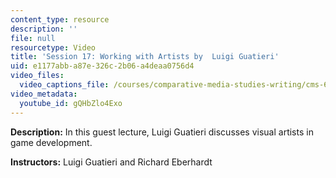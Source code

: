 ```yaml
---
content_type: resource
description: ''
file: null
resourcetype: Video
title: 'Session 17: Working with Artists by  Luigi Guatieri'
uid: e1177abb-a87e-326c-2b06-a4deaa0756d4
video_files:
  video_captions_file: /courses/comparative-media-studies-writing/cms-611j-creating-video-games-fall-2014/lecture-videos/lecture-17-working-with-artists-guest-lecture-by-luigi-guatieri/gQHbZlo4Exo.vtt
video_metadata:
  youtube_id: gQHbZlo4Exo
---
```


**Description:** In this guest lecture, Luigi Guatieri discusses visual artists in game development.

**Instructors:** Luigi Guatieri and Richard Eberhardt